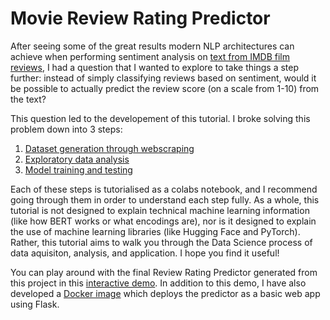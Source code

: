 # Movie Review Rating Predictor

After seeing some of the great results modern NLP architectures can achieve when performing sentiment analysis on [text from IMDB film reviews](https://www.kaggle.com/datasets/lakshmi25npathi/imdb-dataset-of-50k-movie-reviews), I had a question that I wanted to explore to take things a step further: instead of simply classifying reviews based on sentiment, would it be possible to actually predict the review score (on a scale from 1-10) from the text?

This question led to the developement of this tutorial. I broke solving this problem down into 3 steps:
1. [Dataset generation through webscraping](https://github.com/shaikadish/imdbProject/blob/main/web_scraper.ipynb)
2. [Exploratory data analysis](https://github.com/shaikadish/imdbProject/blob/main/EDA_and_preprocessing.ipynb)
3. [Model training and testing](https://github.com/shaikadish/imdbProject/blob/main/model_training_and_testing.ipynb)

Each of these steps is tutorialised as a colabs notebook, and I recommend going through them in order to understand each step fully. As a whole, this tutorial is not designed to explain technical machine learning information (like how BERT works or what encodings are), nor is it designed to explain the use of machine learning libraries (like Hugging Face and PyTorch). Rather, this tutorial aims to walk you through the Data Science process of data aquisiton, analysis, and application. I hope you find it useful!

You can play around with the final Review Rating Predictor generated from this project in this [interactive demo](https://github.com/shaikadish/imdbProject/blob/main/rating_predictor_demo.ipynb). In addition to this demo, I have also developed a [Docker image](https://hub.docker.com/repository/docker/shaikadish/imdb_scorer_app) which deploys the predictor as a basic web app using Flask.
